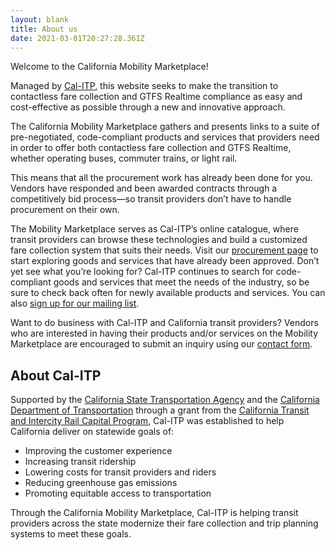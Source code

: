 ```yaml
---
layout: blank
title: About us
date: 2021-03-01T20:27:28.361Z
---
```

Welcome to the California Mobility Marketplace!

Managed by <a href="http://www.calitp.org/" target="_blank">Cal-ITP</a>, this website seeks to make the transition to contactless fare collection and GTFS Realtime compliance as easy and cost-effective as possible through a new and innovative approach. 

The California Mobility Marketplace gathers and presents links to a suite of pre-negotiated, code-compliant products and services that providers need in order to offer both contactless fare collection and GTFS Realtime, whether operating buses, commuter trains, or light rail. 

This means that all the procurement work has already been done for you. Vendors have responded and been awarded contracts through a competitively bid process—so transit providers don’t have to handle procurement on their own. 

The Mobility Marketplace serves as Cal-ITP’s online catalogue, where transit providers can browse these technologies and build a customized fare collection system that suits their needs. Visit our [procurement page](https://www.camobilitymarketplace.org/contact) to start exploring goods and services that have already been approved. Don’t yet see what you’re looking for? Cal-ITP continues to search for code-compliant goods and services that meet the needs of the industry, so be sure to check back often for newly available products and services. You can also [sign up for our mailing list](https://lp.constantcontactpages.com/su/eLbtFoE/calitp?source_id=a41b99cd-7f28-4be8-a286-f9e75fc7bbce&source_type=em&c=).

Want to do business with Cal-ITP and California transit providers? Vendors who are interested in having their products and/or services on the Mobility Marketplace are encouraged to submit an inquiry using our [contact form](https://www.camobilitymarketplace.org/contact).

## About Cal-ITP

Supported by the <a href="http://www.calsta.ca.gov/" target="_blank">California State Transportation Agency</a> and the 
<a href="http://dot.ca.gov/" target="_blank">California Department of Transportation</a> through a grant from the 
<a href="https://calsta.ca.gov/subject-areas/transit-intercity-rail-capital-prog/" target="_blank">California Transit and Intercity Rail Capital Program</a>, Cal-ITP was established to help California deliver on statewide goals of:

* Improving the customer experience
* Increasing transit ridership
* Lowering costs for transit providers and riders
* Reducing greenhouse gas emissions 
* Promoting equitable access to transportation

Through the California Mobility Marketplace, Cal-ITP is helping transit providers across the state modernize their fare collection and trip planning systems to meet these goals.